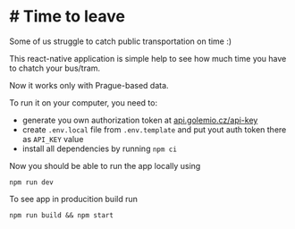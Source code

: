 # # Time to leave

Some of us struggle to catch public transportation on time :)

This react-native application is simple help to see how much time you have to chatch your bus/tram.

Now it works only with Prague-based data.

To run it on your computer, you need to:

- generate you own authorization token at [api.golemio.cz/api-key](https://api.golemio.cz/api-keys)
- create `.env.local` file from `.env.template` and put yout auth token there as `API_KEY` value
- install all dependencies by running `npm ci`

Now you should be able to run the app locally using

`npm run dev`

To see app in producition build run

`npm run build && npm start`
